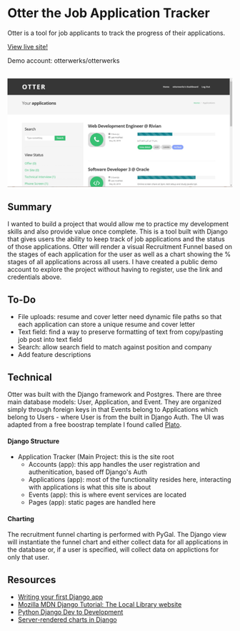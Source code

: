 # Otter the Job Application Tracker
Otter is a tool for job applicants to track the progress of their applications.

<a href="https://otterwerks-application-tracker.herokuapp.com">View live site!</a> 

Demo account: otterwerks/otterwerks

<br>

<img src="preview.jpg" width="600">

## Summary
I wanted to build a project that would allow me to practice my development skills and also provide value once complete. This is a tool built with Django that gives users the ability to keep track of job applications and the status of those applications. Otter will render a visual Recruitment Funnel based on the stages of each application for the user as well as a chart showing the % stages of all applications across all users. I have created a public demo account to explore the project without having to register, use the link and credentials above.

## To-Do
- File uploads: resume and cover letter need dynamic file paths so that each application can store a unique resume and cover letter
- Text field: find a way to preserve formatting of text from copy/pasting job post into text field
- Search: allow search field to match against position and company
- Add feature descriptions

## Technical
Otter was built with the Django framework and Postgres. There are three main database models: User, Application, and Event. They are organized simply through foreign keys in that Events belong to Applications which belong to Users - where User is from the built in Django Auth. The UI was adapted from a free boostrap template I found called <a href="https://bootstrapmade.com/plato-responsive-bootstrap-website-template/">Plato</a>.

#### Django Structure
- Application Tracker (Main Project: this is the site root
  - Accounts (app): this app handles the user registration and authenitication, based off Django's Auth
  - Applications (app): most of the functionality resides here, interacting with applications is what this site is about
  - Events (app): this is where event services are located
  - Pages (app): static pages are handled here
  
#### Charting
The recruitment funnel charting is performed with PyGal. The Django view will instantiate the funnel chart and either collect data for all applications in the database or, if a user is specified, will collect data on applictions for only that user.

## Resources
- <a href="https://docs.djangoproject.com/en/2.2/intro/tutorial01/#">Writing your first Django app</a>
- <a href="https://developer.mozilla.org/en-US/docs/Learn/Server-side/Django/Tutorial_local_library_website">Mozilla MDN Django Tutorial: The Local Library website</a>
- <a href="https://www.udemy.com/python-django-dev-to-deployment/">Python Django Dev to Development</a>
- <a href="https://hackernoon.com/server-rendered-charts-in-django-2604f903389d">Server-rendered charts in Django</a>
